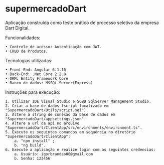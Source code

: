 # supermercadoDart
Aplicação construída como teste prático de processo seletivo da empresa Dart Digital.

Funcionalidades:
	
	• Controle de acesso: Autenticação com JWT.
	• CRUD de Produtos.

Tecnologias utilizadas:
	
	• Front-End: Angular 6.1.10
	• Back-End: .Net Core 2.2.0
	• ORM: Entity Framework Core
	• Banco de dados: MSSQL Server(Express)

Instruções para execução:
	
	1. Utilizar IDE Visual Studio e SGBD SqlServer Management Studio.
	2. Criar a base de dados (script localizado em "SupermercadoDart/Utils/script.sql").
	3. Altere a string de conexão da base de dados em "SupermercadoDart/appsettings.json".
	4. Altere a url da api no arquivo "SupermercadoDart/ClientApp/src/environments/environment.ts".
	5. Execute os seguintes comandos em sequência no diretório "SupermercadoDart/ClientApp":
		a. "npm install" ;
		b. "ng build".
	6. Execute a aplicação e realize login com as seguintes credencias:
		a. Usuário: igorbrandao00@gmail.com
		b. Senha: 123456

